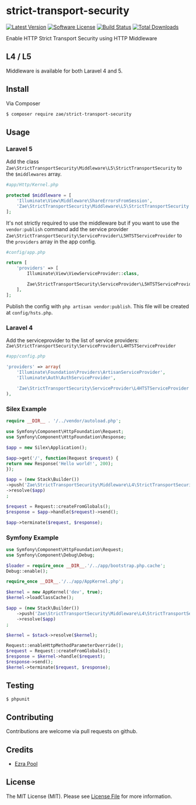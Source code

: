 # strict-transport-security

[![Latest Version](https://img.shields.io/github/release/Zae/strict-transport-security.svg?style=flat-square)](https://github.com/Zae/strict-transport-security/releases)
[![Software License](https://img.shields.io/badge/license-MIT-brightgreen.svg?style=flat-square)](LICENSE.md)
[![Build Status](https://img.shields.io/travis/Zae/strict-transport-security/master.svg?style=flat-square)](https://travis-ci.org/Zae/strict-transport-security)
[![Total Downloads](https://img.shields.io/packagist/dt/Zae/strict-transport-security.svg?style=flat-square)](https://packagist.org/packages/Zae/strict-transport-security)

Enable HTTP Strict Transport Security using HTTP Middleware

## L4 / L5

Middleware is available for both Laravel 4 and 5.

## Install

Via Composer

``` bash
$ composer require zae/strict-transport-security
```

## Usage

### Laravel 5
Add the class `Zae\StrictTransportSecurity\Middleware\L5\StrictTransportSecurity` to the `$middlewares` array.

``` php
#app/Http/Kernel.php

protected $middleware = [
	'Illuminate\View\Middleware\ShareErrorsFromSession',
	'Zae\StrictTransportSecurity\Middleware\L5\StrictTransportSecurity',
];
```
It's not strictly required to use the middleware but if you want to use the `vendor:publish` command add the service provider `Zae\StrictTransportSecurity\ServiceProvider\L5HTSTServiceProvider` to the `providers` array in the app config.
``` php
#config/app.php

return [
	'providers' => [
		Illuminate\View\ViewServiceProvider::class,

		Zae\StrictTransportSecurity\ServiceProvider\L5HTSTServiceProvider::class,
	],
];
```

Publish the config with `php artisan vendor:publish`. This file will be created at `config/hsts.php`.

### Laravel 4
Add the serviceprovider to the list of service providers: `Zae\StrictTransportSecurity\ServiceProvider\L4HTSTServiceProvider`

``` php
#app/config.php

'providers' => array(
	'Illuminate\Foundation\Providers\ArtisanServiceProvider',
	'Illuminate\Auth\AuthServiceProvider',
	
	'Zae\StrictTransportSecurity\ServiceProvider\L4HTSTServiceProvider',
),
```

### Silex Example
``` php
require __DIR__ . '/../vendor/autoload.php';

use Symfony\Component\HttpFoundation\Request;
use Symfony\Component\HttpFoundation\Response;

$app = new Silex\Application();

$app->get('/', function(Request $request) {
return new Response('Hello world!', 200);
});

$app = (new Stack\Builder())
->push('Zae\StrictTransportSecurity\Middleware\L4\StrictTransportSecurity', [new \Zae\StrictTransportSecurity\HSTS(new Illuminate\Config\Repository())])
->resolve($app)
;

$request = Request::createFromGlobals();
$response = $app->handle($request)->send();

$app->terminate($request, $response);
```

### Symfony Example
``` php
use Symfony\Component\HttpFoundation\Request;
use Symfony\Component\Debug\Debug;

$loader = require_once __DIR__.'/../app/bootstrap.php.cache';
Debug::enable();

require_once __DIR__.'/../app/AppKernel.php';

$kernel = new AppKernel('dev', true);
$kernel->loadClassCache();

$app = (new Stack\Builder())
	->push('Zae\StrictTransportSecurity\Middleware\L4\StrictTransportSecurity', [new \Zae\StrictTransportSecurity\HSTS(new Illuminate\Config\Repository())])
	->resolve($app)
;

$kernel = $stack->resolve($kernel);

Request::enableHttpMethodParameterOverride();
$request = Request::createFromGlobals();
$response = $kernel->handle($request);
$response->send();
$kernel->terminate($request, $response);
```

## Testing

``` bash
$ phpunit
```

## Contributing

Contributions are welcome via pull requests on github.

## Credits

- [Ezra Pool](https://github.com/Zae)

## License

The MIT License (MIT). Please see [License File](LICENSE.md) for more information.
